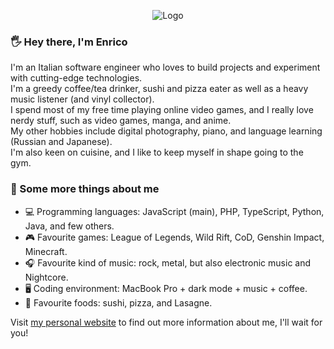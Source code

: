 <p align="center">
<img src="https://www.enricosola.dev/public/github_logo.png" alt="Logo" />
</p>

### 🖐 Hey there, I'm Enrico

I'm an Italian software engineer who loves to build projects and experiment with cutting-edge technologies. <br />
I'm a greedy coffee/tea drinker, sushi and pizza eater as well as a heavy music listener (and vinyl collector). <br />
I spend most of my free time playing online video games, and I really love nerdy stuff, such as video games, manga, and anime. <br />
My other hobbies include digital photography, piano, and language learning (Russian and Japanese). <br />
I'm also keen on cuisine, and I like to keep myself in shape going to the gym.

### 🧐 Some more things about me

- 💻 Programming languages: JavaScript (main), PHP, TypeScript, Python, Java, and few others.
- 🎮 Favourite games: League of Legends, Wild Rift, CoD, Genshin Impact, Minecraft.
- 🎧 Favourite kind of music: rock, metal, but also electronic music and Nightcore.
- 🖥 Coding environment: MacBook Pro + dark mode + music + coffee.
- 🍣 Favourite foods: sushi, pizza, and Lasagne.

Visit [my personal website](https://www.enricosola.dev) to find out more information about me, I'll wait for you!

